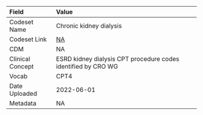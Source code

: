 |Field            |Value                                                         |
|:----------------|:-------------------------------------------------------------|
|Codeset Name     |Chronic kidney dialysis                                       |
|Codeset Link     |[NA](https://github.com/PEDSnet/Variable-Dictionary/blob/main/procedures/NA.csv)|
|CDM              |NA                                                            |
|Clinical Concept |ESRD kidney dialysis CPT procedure codes identified by CRO WG |
|Vocab            |CPT4                                                          |
|Date Uploaded    |2022-06-01                                                    |
|Metadata         |NA                                                            |
